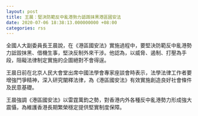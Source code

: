 ```yaml
---
layout: post
title: 王晨：堅決防範反中亂港勢力詆譭抹黑港區國安法
date: 2020-07-06 18:38:13.000000000 +08:00
categories: rss
---
```


全國人大副委員長王晨說，在《港區國安法》實施過程中，要堅決防範反中亂港勢力詆毀抹黑、借機生事，堅決反制外來干涉。他認為，以威脅、遏制、打壓為手段，阻礙法律制定實施的企圖絕對不會得逞。

王晨日前在北京人民大會堂出席中國法學會專家座談會時表示，法學法律工作者要增強鬥爭精神，深入研究闡釋法律，為《港區國安法》有效實施創造良好社會條件及民意基礎。

王晨強調《港區國安法》以雷霆萬鈞之勢，對香港内外各種反中亂港勢力形成強大震懾，為維護香港長期繁榮穩定提供堅實制度保障。
